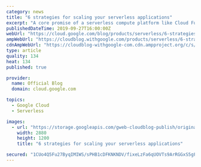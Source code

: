```yaml
---
category: news
title: "6 strategies for scaling your serverless applications"
excerpt: "A core promise of a serverless compute platform like Cloud Functions is that you don't need to worry about infrastructure: write your code, deploy it and watch your service scale automatically. It’s a beautiful thing. That works great when your whole stack auto-scales. But what if your service depends"
publishedDateTime: 2019-09-27T16:00:00Z
webUrl: "https://cloud.google.com/blog/products/serverless/6-strategies-for-scaling-your-serverless-applications/"
ampWebUrl: "https://cloudblog.withgoogle.com/products/serverless/6-strategies-for-scaling-your-serverless-applications/amp/"
cdnAmpWebUrl: "https://cloudblog-withgoogle-com.cdn.ampproject.org/c/s/cloudblog.withgoogle.com/products/serverless/6-strategies-for-scaling-your-serverless-applications/amp/"
type: article
quality: 134
heat: 134
published: true

provider:
  name: Official Blog
  domain: cloud.google.com

topics:
  - Google Cloud
  - Serverless

images:
  - url: "https://storage.googleapis.com/gweb-cloudblog-publish/original_images/gcp_serverless.jpg"
    width: 2880
    height: 1200
    title: "6 strategies for scaling your serverless applications"

secured: "1CUo4Q5Fu27ByqIMIWS/sPHB1cDFKNKNDV/fixeLzFa6qUOVTs9ArRGGxS5gF5QI3vlU/52UwG8ASBKQ+hi5f0BtPi8G2VQ0z1mv8ZvhBIgNc4uGQrgA2Nj+YSjx2kgv8YxEtpK1f3J0ytZdJs8i8nKRLwra1k1GvE2/F4WyZt990nZLov9ntDhvvngAA/Dj5D4FzC3l9SkPl/XQ2Z3Ao3HqANseoHIo5OPJnd3yNmAJGFAraAanLs28bxebAwgiHu1v0IOC09xkA+heyh6ZnoZ5T6LDu7P4kVd6VInLWy1XxU/h7Z55gsqkuSt4zXGYSsgjxOSeOoViRO87NWiwWg==;ZCKGQhR6TWPMO5uaP+F92g=="
---
```


